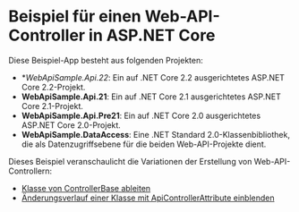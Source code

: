 # <a name="aspnet-core-web-api-controller-sample"></a>Beispiel für einen Web-API-Controller in ASP.NET Core

Diese Beispiel-App besteht aus folgenden Projekten:

- **WebApiSample.Api.22*: Ein auf .NET Core 2.2 ausgerichtetes ASP.NET Core 2.2-Projekt.
- **WebApiSample.Api.21**: Ein auf .NET Core 2.1 ausgerichtetes ASP.NET Core 2.1-Projekt.
- **WebApiSample.Api.Pre21**: Ein auf .NET Core 2.0 ausgerichtetes ASP.NET Core 2.0-Projekt.
- **WebApiSample.DataAccess**: Eine .NET Standard 2.0-Klassenbibliothek, die als Datenzugriffsebene für die beiden Web-API-Projekte dient.

Dieses Beispiel veranschaulicht die Variationen der Erstellung von Web-API-Controllern:

- [Klasse von ControllerBase ableiten](https://docs.microsoft.com/aspnet/core/web-api#derive-class-from-controllerbase)
- [Änderungsverlauf einer Klasse mit ApiControllerAttribute einblenden](https://docs.microsoft.com/aspnet/core/web-api#annotate-class-with-apicontrollerattribute)
